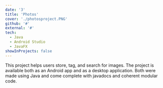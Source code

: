 ```yaml
---
date: '3'
title: 'Photos'
cover: './photosproject.PNG'
github: '#'
external: '#'
tech:
  - Java
  - Android Studio
  - JavaFX
showInProjects: false
---
```


This project helps users store, tag, and search for images. The project is available both as an Android app and as a desktop application. Both were made using Java and come complete with javadocs and coherent modular code. 
